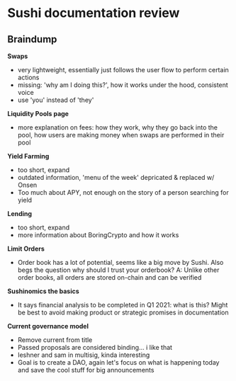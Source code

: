 # Sushi documentation review
## Braindump

**Swaps**
- very lightweight, essentially just follows the user flow to perform certain actions
- missing: 'why am I doing this?', how it works under the hood, consistent voice
- use 'you' instead of 'they'

**Liquidity Pools page**
- more explanation on fees: how they work, why they go back into the pool, how users are making money when swaps are performed in their pool

**Yield Farming**
- too short, expand
- outdated information, 'menu of the week' depricated & replaced w/ Onsen
- Too much about APY, not enough on the story of a person searching for yield

**Lending** 
- too short, expand
- more information about BoringCrypto and how it works

**Limit Orders**
- Order book has a lot of potential, seems like a big move by Sushi. Also begs the question why should I trust your orderbook? A: Unlike other order books, all orders are stored on-chain and can be verified

**Sushinomics the basics**
- It says financial analysis to be completed in Q1 2021: what is this? Might be best to avoid making product or strategic promises in documentation

**Current governance model**
- Remove current from title
- Passed proposals are considered binding... i like that
- leshner and sam in multisig, kinda interesting
- Goal is to create a DAO, again let's focus on what is happening today and save the cool stuff for big announcements
